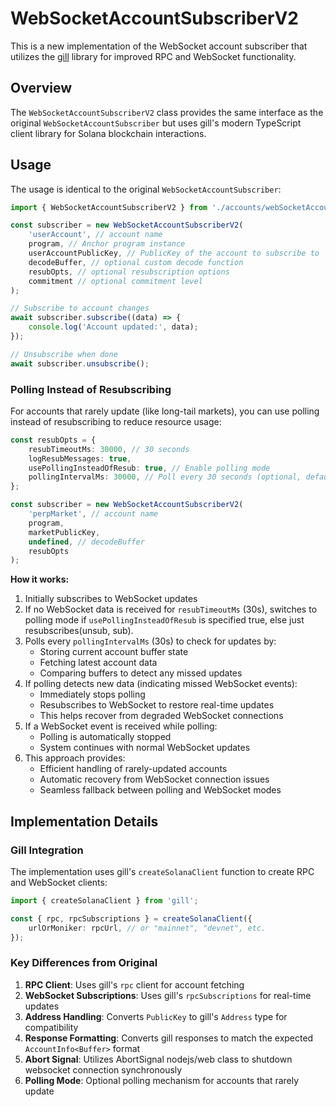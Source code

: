 # WebSocketAccountSubscriberV2

This is a new implementation of the WebSocket account subscriber that utilizes the [gill](https://www.npmjs.com/package/gill) library for improved RPC and WebSocket functionality.

## Overview

The `WebSocketAccountSubscriberV2` class provides the same interface as the original `WebSocketAccountSubscriber` but uses gill's modern TypeScript client library for Solana blockchain interactions.

## Usage

The usage is identical to the original `WebSocketAccountSubscriber`:

```typescript
import { WebSocketAccountSubscriberV2 } from './accounts/webSocketAccountSubscriberV2';

const subscriber = new WebSocketAccountSubscriberV2(
	'userAccount', // account name
	program, // Anchor program instance
	userAccountPublicKey, // PublicKey of the account to subscribe to
	decodeBuffer, // optional custom decode function
	resubOpts, // optional resubscription options
	commitment // optional commitment level
);

// Subscribe to account changes
await subscriber.subscribe((data) => {
	console.log('Account updated:', data);
});

// Unsubscribe when done
await subscriber.unsubscribe();
```

### Polling Instead of Resubscribing

For accounts that rarely update (like long-tail markets), you can use polling instead of resubscribing to reduce resource usage:

```typescript
const resubOpts = {
	resubTimeoutMs: 30000, // 30 seconds
	logResubMessages: true,
	usePollingInsteadOfResub: true, // Enable polling mode
	pollingIntervalMs: 30000, // Poll every 30 seconds (optional, defaults to 30000)
};

const subscriber = new WebSocketAccountSubscriberV2(
	'perpMarket', // account name
	program,
	marketPublicKey,
	undefined, // decodeBuffer
	resubOpts
);
```

**How it works:**
1. Initially subscribes to WebSocket updates
2. If no WebSocket data is received for `resubTimeoutMs` (30s), switches to polling mode if `usePollingInsteadOfResub` is specified true, else just resubscribes(unsub, sub).
3. Polls every `pollingIntervalMs` (30s) to check for updates by:
   - Storing current account buffer state
   - Fetching latest account data
   - Comparing buffers to detect any missed updates
4. If polling detects new data (indicating missed WebSocket events):
   - Immediately stops polling
   - Resubscribes to WebSocket to restore real-time updates
   - This helps recover from degraded WebSocket connections
5. If a WebSocket event is received while polling:
   - Polling is automatically stopped
   - System continues with normal WebSocket updates
6. This approach provides:
   - Efficient handling of rarely-updated accounts
   - Automatic recovery from WebSocket connection issues
   - Seamless fallback between polling and WebSocket modes

## Implementation Details

### Gill Integration

The implementation uses gill's `createSolanaClient` function to create RPC and WebSocket clients:

```typescript
import { createSolanaClient } from 'gill';

const { rpc, rpcSubscriptions } = createSolanaClient({
	urlOrMoniker: rpcUrl, // or "mainnet", "devnet", etc.
});
```

### Key Differences from Original

1. **RPC Client**: Uses gill's `rpc` client for account fetching
2. **WebSocket Subscriptions**: Uses gill's `rpcSubscriptions` for real-time updates
3. **Address Handling**: Converts `PublicKey` to gill's `Address` type for compatibility
4. **Response Formatting**: Converts gill responses to match the expected `AccountInfo<Buffer>` format
5. **Abort Signal**: Utilizes AbortSignal nodejs/web class to shutdown websocket connection synchronously
6. **Polling Mode**: Optional polling mechanism for accounts that rarely update
